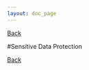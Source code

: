 ```yaml
---
layout: doc_page
---
```

[Back](/docs/Features.html)

#Sensitive Data Protection


[Back](/docs/Features.html)

